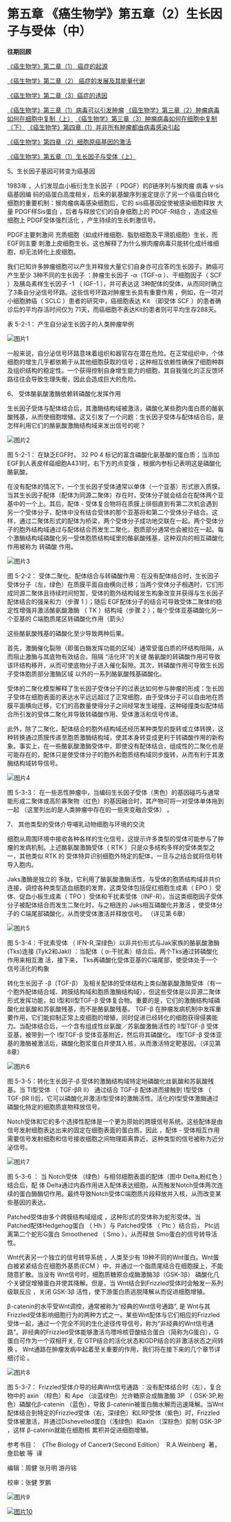 # 第五章 《癌生物学》第五章（2）生长因子与受体（中）

**往期回顾**
 
[《癌生物学》第二章（1） 癌症的起源](http://mp.weixin.qq.com/s?__biz=Mzg4NjA5Mzg2Mw==&mid=2247484770&idx=1&sn=a5144114b3d342408140b8c9ee234d92&chksm=cf9fa42af8e82d3c26681af84e26b7c6361e1275bfdce2edce2c4a3065871c1ce97f0649d3e4&scene=21#wechat_redirect)
 
[《癌生物学》第二章（2） 癌症的发展及其能量代谢](http://mp.weixin.qq.com/s?__biz=Mzg4NjA5Mzg2Mw==&mid=2247484805&idx=1&sn=e97e67056c1d508092127d0388c2eaf6&chksm=cf9fa4cdf8e82ddbaaabda6a2d17d32ec4ab3b7809b97006c79a707f93e35738a7216ba03b4e&scene=21#wechat_redirect)
 
[《癌生物学》第二章（3）癌症的诱因](http://mp.weixin.qq.com/s?__biz=Mzg4NjA5Mzg2Mw==&mid=2247484881&idx=1&sn=bdc85af93a48af8f3c633cbb3b27384d&chksm=cf9fa499f8e82d8f0991b6902435a029254d873ffdc446bc815fddf909f79ca094ce2729135d&scene=21#wechat_redirect)
 
[《癌生物学》第三章（1）病毒可以引发肿瘤](http://mp.weixin.qq.com/s?__biz=Mzg4NjA5Mzg2Mw==&mid=2247485009&idx=1&sn=bf13fdc034c935e967b24ea8264fae21&chksm=cf9fa719f8e82e0f8dc2a5d07a3040aad5619cccfa12509259840d02b3b7417609c8cc132d3c&scene=21#wechat_redirect)
 [《癌生物学》第三章（2）肿瘤病毒如何在细胞中复制（上）](http://mp.weixin.qq.com/s?__biz=Mzg4NjA5Mzg2Mw==&mid=2247485236&idx=1&sn=38754b14ff13c402137769797c36711b&chksm=cf9fa67cf8e82f6aa90d5232aeabf7b48bbcbc792fc807e0626046ec92f4a341bfd30cd9fd1d&scene=21#wechat_redirect) [《癌生物学》第三章（3）肿瘤病毒如何在细胞中复制（下）](http://mp.weixin.qq.com/s?__biz=Mzg4NjA5Mzg2Mw==&mid=2247485333&idx=1&sn=0748f6670320d8d5796113eb408ba01b&chksm=cf9fa6ddf8e82fcbde1175c3ed490fbcad7db352b2728e7fb0e76b0b2c08683663446d3470d2&scene=21#wechat_redirect) 
[《癌生物学》第四章（1）并非所有肿瘤都由病毒感染引起](http://mp.weixin.qq.com/s?__biz=Mzg4NjA5Mzg2Mw==&mid=2247485497&idx=2&sn=c67ed023b637d16e27bb21037e89edec&chksm=cf9fa971f8e82067c6369e04d6a56afa5c398053f08111a2f46879f990bfee32089bc42ff68b&scene=21#wechat_redirect) 

 
[《癌生物学》第四章（2）细胞原癌基因的激活](http://mp.weixin.qq.com/s?__biz=Mzg4NjA5Mzg2Mw==&mid=2247485625&idx=2&sn=fedd027b1ba76c07ed4d2af0b70069c3&chksm=cf9fa9f1f8e820e75e4bc24e8525b5436213d2ad009187877ca2a5f693573b9f5bb965741fba&scene=21#wechat_redirect)
 
[《癌生物学》第五章（1）生长因子与受体（上）](http://mp.weixin.qq.com/s?__biz=Mzg4NjA5Mzg2Mw==&mid=2247485864&idx=1&sn=9d850e610445822a84b6bd6318734094&chksm=cf9fa8e0f8e821f6e93a3c554138b82030bc5adc8d0e47e111ec3d9f0d8424c29bcd49c100c1&scene=21#wechat_redirect) 

 


 


 
5、生长因子基因可转变为癌基因 

 


 
1983年 ，人们发现血小板衍生生长因子（ PDGF）的β链序列与猴肉瘤 病毒 v-sis癌基因编 码的癌蛋白高度相关，后来的氨基酸序列鉴定提示了另一个癌蛋白转化细胞的重要机制：猴肉瘤病毒感染细胞后，它的 sis癌基因促使被感染细胞释放 大量 PDGF样Sis蛋白 ，后者与释放它们的自身细胞上的 PDGF-R结合 ，造成这些细胞上 PDGF受体强烈活化 ，产生持续的生长刺激信号。
 
PDGF主要刺激间 充质细胞（如成纤维细胞、脂肪细胞及平滑肌细胞）生长，而 EGF则主要 刺激上皮细胞生长。这也解释了为什么猴肉瘤病毒只能转化成纤维细胞，却无法转化上皮细胞。
 
我们已知许多肿瘤细胞可以产生并释放大量它们自身亦可应答的生长因子。肺癌可产生至少 3种不同的生长因子 ：肿瘤生长因子 -α（TGF-α ）、干细胞因子（ SCF ）及胰岛素样生长因子 -1 （ IGF-1 ），并可表达这 3种配体的受体，从而同时确立了3条自分泌信号环路。这些信号环路对肿瘤生长具有重要作用 ，例如，在一项对小细胞肺癌（ SCLC ）患者的研究中，癌细胞表达 Kit （即受体 SCF ）的患者确诊后的平均存活时间仅为 71天，而癌细胞不表达Kit的患者则可平均生存288天。
 


 
表 5-2-1： 产生自分泌生长因子的人类肿瘤举例
 
![图片1](images/img_第五章_2_112_b3c6b078.jpg)
 


 
一般来说，自分泌信号环路意味着组织和器官存在潜在危险。在正常组织中，个体细胞的增生几乎都依赖于从其他细胞获取的信号；这种相互依赖性确保了细胞种群及组织结构的稳定性。一个获得控制自身增生能力的细胞，其自我强化的正反馈环路往往会导致生理失衡，因此会造成巨大的危险。

6、 受体酪氨酸激酶依赖转磷酸化发挥作用

生长因子受体与配体结合后，其激酶结构域被激活，磷酸化某些胞内蛋白质的酪氨酸残基，从而使细胞增殖。这又引发了一个问题：生长因子受体与配体结合后，是怎样利用它们的酪氨酸激酶结构域来发出信号的呢？

![图片2](images/img_第五章_2_111_942e328a.jpg)

图 5-2-1： 在缺乏EGF时， 32 P0 4 标记的富含磷酸化氨基酸的蛋白质；当添加 EGF到人表皮样癌细胞A431时，右下方的点变强 ，根据内参标记表明这是磷酸化酪氨酸。

在没有配体的情况下，一个生长因子受体通常以单体（一个亚基）形式嵌入质膜。当其生长因子配体（配体为同源二聚体）存在时，受体分子就会结合在配体两个亚基中的一个上。其后，配体 - 受体复合物将在质膜上徘徊直到有第二次机会遇到另一个受体分子，配体中没有结合受体的那个亚基将和第二个受体分子结合。这样，通过二聚体形式的配体为桥梁，两个受体分子成功地交联在一起。两个受体分子的胞外结构域通过与配体结合而发生二聚化，胞质部分通常也会被拉在一起。每个激酶结构域磷酸化另一受体胞质结构域里的酪氨酸残基，这种双向的相互磷酸化作用被称为 转磷酸 作用。

![图片3](images/img_第五章_2_114_7f695c8c.jpg)

图 5-2-2： 受体二聚化、配体结合与转磷酸作用：在没有配体结合时，生长因子受体分子（左，绿色）在质膜平面自由横向迁移；当两个受体分子相遇时，它们形成同源二聚体且待续时间短暂，受体的胞外结构域发生构象改变并获得与生长因子配体结合的强亲和力（步骤 1 ）；随后 EGF配体分子的结合可导致受体二聚体的稳定性增强并激活酪氨酸激酶 （ TK ）结构域（步骤 2 ）；每个受体亚基磷酸化另一个亚基的 C端胞质尾区转磷酸化作用（箭头）

这些酪氨酸残基的磷酸化至少导致两种后果。

首先，激酶催化裂隙（即蛋白酶发挥功能的区域）通常受蛋白质的环结构阻隔，从而阻止激酶与其底物有效结合。阻隔 “活化环”的关键 酪氨酸的转磷酸作用可导致该环结构移开，从而可使底物分子进入催化裂隙。其次，转磷酸作用可导致生长因子受体胞质部分激酶区域 以外的一系列酪氨酸残基磷酸化。

受体的二聚化模型解释了生长因子受体分子的过表达如何参与肿瘤的形成：生长因子受体在细胞表面的表达水平远远超过了正常细胞，由于受体分子可以自由地在质膜平面横向迁移，它们的高数量使得分子之间经常发生碰撞，这种碰撞类似配体结合所引发的受体二聚化并导致转磷酸作用、受体激活和信号传递。

此外，除了二聚化，配体结合的胞外结构域还经历某种类型的旋转或立体转换，这种转换通过质膜传递至胞质激酶结构域，使其本身转变成更利于转磷酸作用的新构象。事实上，在一些酪氨酸激酶受体中，即使没有配体结合，组成性的二聚化也是可能存在的，配体只是使受体分子的胞外和胞质结构域同步旋转，从而有利于其激酶结构域转导信号。

![图片4](images/img_第五章_2_115_72351718.jpg)

图 5-3-3： 在一些恶性肿瘤中，当编码生长因子受体（黑色）的基因碰巧与通常能形成二聚体或高阶寡聚物（红色）的基因融合时，其产物可将一对受体单体拖到一起 （这里列出的是人类肿瘤中存在的一些突变融合受体） 。

7、 其他类型的受体介导哺乳动物细胞与环境的交流

细胞从周围环境中接收各种各样的生化信号，这提示许多类型的受体可能参与了肿瘤的发病机制。上述酪氨酸激酶受体（ RTK ）只是众多结构多样的受体类型之一，其他类似 RTK 的 受体特异识别细胞外特定的配体，一旦与之结合就将信号转导入胞内。

Jaks激酶是独立的 多肽，它利用了酪氨酸激酶活性，与受体的胞质结构域非共价连接，调控各种类型造血细胞的发育。这类受体包括促红细胞生成素（ EPO ）受体、促血小板生成素（ TPO ）受体和干扰素受体（INF-R）。当这类细胞因子受体分子被配体结合而发生二聚化时，与之相连的 Jaks相互磷酸化并激活 ，使受体分子的 C端尾部磷酸化，从而使受体激活并释放信号。 （详见第 6章）

![图片5](images/img_第五章_2_110_d5af985b.jpg)

图 5-3-4：干扰素受体 （ IFN-R,深绿色）以非共价形式与Jak家族的酪氨酸激酶(Tks)连接 (Tyk2和Jakl) ：当配体（ α-干扰素）结合后，两个Tks通过转磷酸化作用来相互激 活，接下来， Tks再磷酸化受体亚基的C端尾部，使受体处于一个信号活化的构象

转化生长因子 -β（TGF-β） 及相关配体的受体结构上类似酪氨酸激酶受体（有一个胞外配体结合域、跨膜结构域和胞质激酶结构域），但这些受体是以异源二聚体形式发挥功能，如 I型和II型TGF-β 受体复合物。重要的是，它们的激酶结构域磷酸化丝氨酸和苏氨酸残基，而不是酪氨酸残基。 TGF-β 在肿瘤发病机制中发挥重要作用，它们能抑制正常上皮细胞的增殖，同时促进已经转化的细胞获得侵袭能力。当配体结合后，一个含有组成性丝氨酸／苏氨酸激酶活性的 II型TGF-β 受体亚基，被带到一个 I型TGF-β 受体亚基附近，然后将其磷酸化。 I型TGF-β 受体亚基的激酶被激活后，磷酸化胞浆蛋白并使其入核，从而激活特定靶基因。（详见第 8章）

![图片6](images/img_第五章_2_110_d83a9015.jpg)

图 5-3-5：转化生长因子-β 受体的激酶结构域特定地磷酸化丝氨酸和苏氨酸残基。当 Tl型受体 （ TGF-βR II） 通过结合 TGF-β 配体进而接触到 I型受体 （ TGF-βR I)后，它可以磷酸化并激活I型受体的激酶活性。活化的I型受体激酶通过磷酸化特定的细胞质底物释放信号。

Notch受体和它的多个选择性配体是一个更为原始的跨膜信号系统。这些配体是由信号发射细胞表达出来的固定在细胞表面的蛋白质。因此 ，配体 - 受体相互作用需要信号发射细胞和信号接收细胞之间物理距离靠近，这种类型的信号被称为近分泌信号。

![图片7](images/img_第五章_2_110_aed4d80a.jpg)

图 5-3-6 ： 当 Notch受体 （绿色）与相邻细胞表面的配体（图中 Delta,粉红色 ）结合后，配 体 Delta通过内吞作用进入配体表达细胞，从而触发Notch受体两次连续的蛋白酶酶切作用。最终导致Notch受体C端胞质片段释放并入核，从而改变某些基因的表达。

Patched受体由多个跨膜结构域组成 ，这种形式的受体称为蛇形受体。当 Patched配体Hedgehog蛋白 （ Hh ）与 Patched受体 （ Ptc ）结合后， Ptc远离第二个蛇形G蛋白 Smoothened （ Smo ），从而释放 Smo蛋白的信号转导活性。

Wnt代表另一个独立的信号转导系统 ，人类至少有 19种不同的Wnt蛋白。Wnt蛋白被紧紧结合在细胞外基质(ECM ）中，并通过一个脂质尾结合在细胞膜上，不能随意扩散。当没有 Wnt信号时，细胞质糖原合成酶激酶3β（GSK-3β） 磷酸化几个关键促增殖蛋白并使其降解。但是，当 Wnt结合到Frizzled受体时会触发一系列级联反应 ，关闭 GSK-3β 活性，使下游蛋白质逃脱降解从而促进细胞增殖。

β-catenin的水平受Wnt调控，通常被称为“经典的Wnt信号通路”, 是 Wnt与其Frizzled受体影响细胞行为的两种方式之一。某些Wnt配体与它们相应的Frizzled受体一起，通过一个完全不同的生化途径传导信号，称为“非经典的Wnt信号通路”。非经典的Frizzled受体能够激活鸟嘌呤核苷酸结合蛋白（简称为G蛋白），G蛋白可作为一个双相开关, 在 GTP结合的活化状态和GDP结合的非激活状态之间转换 。 Wnt通路在肿瘤发病中起着至关重要的作用，我们将在接下来的几个章节详细讨论 。

![图片8](images/img_第五章_2_110_3efa5c7f.jpg)

图 5-3-7： Frizzled受体介导的经典Wnt信号通路 ：没有配体结合时（左），复合物中的 axin （棕色）和 Ape （淡蓝绿色）允许糖原合成酶激酶 3P （ GSK-3P,粉色）磷酸化β-catenin （蓝色），导致 β-catenin被蛋白酶水解而迅速降解。当Wnt配体结合到特定的Frizzled受体（右，深绿色）和LRP受体（紫色）时，Frizzled受体被激活，并通过Dishevelled蛋白（浅绿色）和axin （深棕色）抑制 GSK-3P ，这样 β-catenin就能在细胞核 累积并促进细胞增殖。

参考书目： 《The Biology of Cancer》（Second Edition）  R.A.Weinberg  著，詹启敏 等  译

编辑：周健 张月明 游丹铭

校审：张健 罗鹏

![图片9](images/img_第五章_2_110_06a77918.jpg)

[![图片10](images/img_第五章_2_113_fb9351ea.jpg)]()
